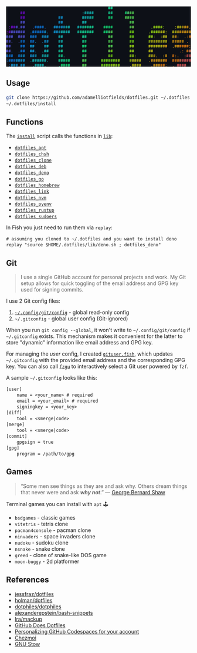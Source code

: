 ![dotfiles](./dotfiles.jpg)

## Usage

```sh
git clone https://github.com/adamelliotfields/dotfiles.git ~/.dotfiles
~/.dotfiles/install
```

## Functions

The [`install`](./install) script calls the functions in [`lib`](./lib/):
  * [`dotfiles_apt`](./lib/apt.sh)
  * [`dotfiles_chsh`](./lib/chsh.sh)
  * [`dotfiles_clone`](./lib/clone.sh)
  * [`dotfiles_deb`](./lib/deb.sh)
  * [`dotfiles_deno`](./lib/deno.sh)
  * [`dotfiles_go`](./lib/go.sh)
  * [`dotfiles_homebrew`](./lib/homebrew.sh)
  * [`dotfiles_link`](./lib/link.sh)
  * [`dotfiles_nvm`](./lib/nvm.sh)
  * [`dotfiles_pyenv`](./lib/pyenv.sh)
  * [`dotfiles_rustup`](./lib/rustup.sh)
  * [`dotfiles_sudoers`](./lib/sudoers.sh)

In Fish you just need to run them via `replay`:

```fish
# assuming you cloned to ~/.dotfiles and you want to install deno
replay "source $HOME/.dotfiles/lib/deno.sh ; dotfiles_deno"
```

## Git

> I use a single GitHub account for personal projects and work. My Git setup allows for quick toggling of the email address and GPG key used for signing commits.

I use 2 Git config files:
  1. [`~/.config/git/config`](./shared/.config/git/config) - global read-only config
  2. `~/.gitconfig` - global user config (Git-ignored)

When you run `git config --global`, it won't write to `~/.config/git/config` if `~/.gitconfig` exists. This mechanism makes it convenient for the latter to store "dynamic" information like email address and GPG key.

For managing the _user_ config, I created [`gituser.fish`](./mac/.config/fish/functions/gituser.fish), which updates `~/.gitconfig` with the provided email address and the corresponding GPG key. You can also call [`fzgu`](./mac/.config/fish/conf.d/abbreviations.fish) to interactively select a Git user powered by `fzf`.

A sample `~/.gitconfig` looks like this:

```properties
[user]
	name = <your_name> # required
	email = <your_email> # required
	signingkey = <your_key>
[diff]
	tool = <smerge|code>
[merge]
	tool = <smerge|code>
[commit]
	gpgsign = true
[gpg]
	program = /path/to/gpg
```

## Games

> “Some men see things as they are and ask why. Others dream things that never were and ask **_why not_**.” ― [George Bernard Shaw](https://www.goodreads.com/quotes/3544293-some-men-see-things-as-they-are-and-ask-why)

Terminal games you can install with `apt` :joystick:

* `bsdgames` - classic games
* `vitetris` - tetris clone
* `pacman4console` - pacman clone
* `ninvaders` - space invaders clone
* `nudoku` - sudoku clone
* `nsnake` - snake clone
* `greed` - clone of snake-like DOS game
* `moon-buggy` - 2d platformer

## References

* [jessfraz/dotfiles](https://github.com/jessfraz/dotfiles)
* [holman/dotfiles](https://github.com/holman/dotfiles)
* [dotphiles/dotphiles](https://github.com/dotphiles/dotphiles)
* [alexanderepstein/bash-snippets](https://github.com/alexanderepstein/Bash-Snippets)
* [lra/mackup](https://github.com/lra/mackup)
* [GitHub Does Dotfiles](https://dotfiles.github.io)
* [Personalizing GitHub Codespaces for your account](https://docs.github.com/en/codespaces/customizing-your-codespace/personalizing-github-codespaces-for-your-account#dotfiles)
* [Chezmoi](https://chezmoi.io)
* [GNU Stow](https://gnu.org/software/stow)
